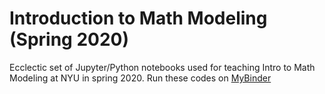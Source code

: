 # Introduction to Math Modeling (Spring 2020)

Ecclectic set of Jupyter/Python notebooks used for teaching Intro to Math Modeling at NYU in spring 2020. Run these codes on <a href="https://mybinder.org/v2/gh/shfer/MathModeling.git/HEAD" target="_blank">MyBinder</a>

